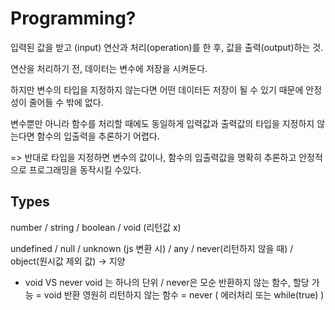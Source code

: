 # Programming?

입력된 값을 받고 (input) 연산과 처리(operation)를 한 후, 값을 출력(output)하는 것.

연산을 처리하기 전, 데이터는 변수에 저장을 시켜둔다.

하지만 변수의 타입을 지정하지 않는다면 어떤 데이터든 저장이 될 수 있기 때문에 안정성이 줄어들 수 밖에 없다.

변수뿐만 아니라 함수를 처리할 때에도 동일하게 입력값과 출력값의 타입을 지정하지 않는다면 함수의 입출력을 추론하기 어렵다.

=> 반대로 타입을 지정하면 변수의 값이나, 함수의 입출력값을 명확히 추론하고 안정적으로 프로그래밍을 동작시킬 수있다.

## Types

number / string / boolean / void (리턴값 x)

undefined / null / unknown (js 변환 시) / any / never(리턴하지 않을 때) / object(원시값 제외 값) -> 지양

- void VS never
void 는 하나의 단위 / never은 모순
반환하지 않는 함수, 할당 가능 = void 반환
영원히 리턴하지 않는 함수 = never ( 에러처리 또는 while(true) )

